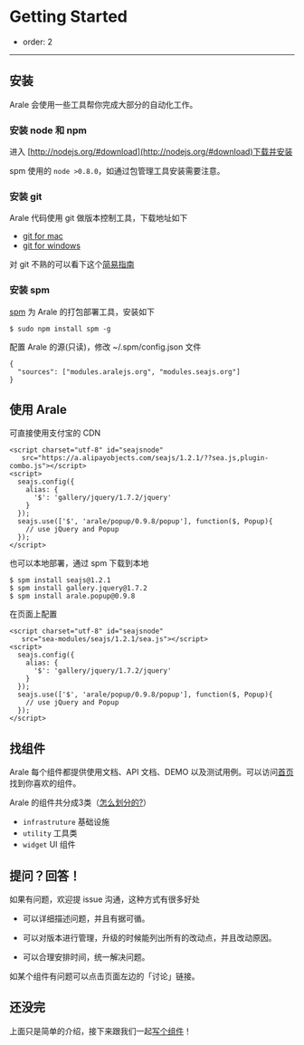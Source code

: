 # Getting Started

- order: 2

---

## 安装

Arale 会使用一些工具帮你完成大部分的自动化工作。

### 安装 node 和 npm

进入 [http://nodejs.org/#download](http://nodejs.org/#download)下载并安装

spm 使用的 `node >0.8.0`，如通过包管理工具安装需要注意。 

### 安装 git

Arale 代码使用 git 做版本控制工具，下载地址如下

 -  [git for mac](http://code.google.com/p/git-osx-installer/)
 -  [git for windows ](http://code.google.com/p/msysgit/)
 
对 git 不熟的可以看下这个[简易指南](http://rogerdudler.github.com/git-guide/index.zh.html)

### 安装 spm

[spm](https://github.com/seajs/spm/wiki) 为 Arale 的打包部署工具，安装如下


```
$ sudo npm install spm -g
```
 
配置 Arale 的源(只读)，修改 ~/.spm/config.json 文件

```
{
  "sources": ["modules.aralejs.org", "modules.seajs.org"]
}
```

## 使用 Arale

可直接使用支付宝的 CDN

    <script charset="utf-8" id="seajsnode" 
       src="https://a.alipayobjects.com/seajs/1.2.1/??sea.js,plugin-combo.js"></script>
    <script>
      seajs.config({
        alias: {
          '$': 'gallery/jquery/1.7.2/jquery'
        }
      });
      seajs.use(['$', 'arale/popup/0.9.8/popup'], function($, Popup){
        // use jQuery and Popup
      });
    </script>

也可以本地部署，通过 spm 下载到本地

```
$ spm install seajs@1.2.1
$ spm install gallery.jquery@1.7.2
$ spm install arale.popup@0.9.8
```

在页面上配置

    <script charset="utf-8" id="seajsnode" 
       src="sea-modules/seajs/1.2.1/sea.js"></script>
    <script>
      seajs.config({
        alias: {
          '$': 'gallery/jquery/1.7.2/jquery'
        }
      });
      seajs.use(['$', 'arale/popup/0.9.8/popup'], function($, Popup){
        // use jQuery and Popup
      });
    </script>

## 找组件

Arale 每个组件都提供使用文档、API 文档、DEMO 以及测试用例。可以访问[首页](http://aralejs.org/)找到你喜欢的组件。

Arale 的组件共分成3类（[怎么划分的?](https://github.com/alipay/arale/wiki/Arale-2.0-%E5%9F%BA%E7%A1%80%E6%9E%B6%E6%9E%84)）

 -  `infrastruture` 基础设施
 -  `utility` 工具类
 -  `widget` UI 组件

## 提问？回答！

如果有问题，欢迎提 issue 沟通，这种方式有很多好处

 -  可以详细描述问题，并且有据可循。
 
 -  可以对版本进行管理，升级的时候能列出所有的改动点，并且改动原因。
 
 -  可以合理安排时间，统一解决问题。
 
如某个组件有问题可以点击页面左边的「讨论」链接。

## 还没完

上面只是简单的介绍，接下来跟我们一起[写个组件](develop-components.html)！


